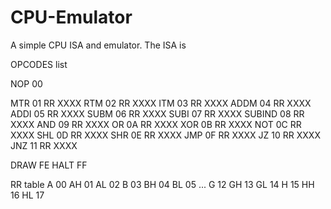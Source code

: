 # CPU-Emulator

A simple CPU ISA and emulator. The ISA is 


OPCODES list

NOP     00

MTR     01 RR XXXX
RTM     02 RR XXXX
ITM     03 RR XXXX
ADDM    04 RR XXXX
ADDI    05 RR XXXX
SUBM    06 RR XXXX
SUBI    07 RR XXXX
SUBIND  08 RR XXXX
AND     09 RR XXXX
OR      0A RR XXXX
XOR     0B RR XXXX
NOT     0C RR XXXX
SHL     0D RR XXXX
SHR     0E RR XXXX
JMP     0F RR XXXX
JZ      10 RR XXXX
JNZ     11 RR XXXX

DRAW    FE
HALT    FF



RR table
A  00
AH 01
AL 02
B  03
BH 04
BL 05
...
G  12
GH 13
GL 14
H  15
HH 16
HL 17
